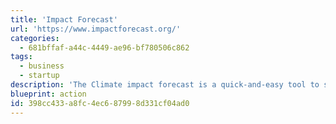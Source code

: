 ```yaml
---
title: 'Impact Forecast'
url: 'https://www.impactforecast.org/'
categories:
  - 681bffaf-a44c-4449-ae96-bf780506c862
tags:
  - business
  - startup
description: 'The Climate impact forecast is a quick-and-easy tool to see and improve the carbon footprint of business ideas in the startup phase, and a stepping stone towards more meticulous life cycle assessment for established companies.'
blueprint: action
id: 398cc433-a8fc-4ec6-8799-8d331cf04ad0
---
```

